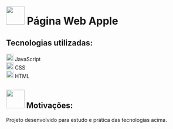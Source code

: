 <h1><img src="https://static-00.iconduck.com/assets.00/apple-icon-415x512-hyk909q1.png"style=width:50px>   Página Web Apple</h1>

<h2>Tecnologias utilizadas:</h2>

<span> <img src="https://static-00.iconduck.com/assets.00/javascript-js-icon-512x512-q3igwln6.png" style="width:20px"> </span> JavaScript <br>
<span> <img src="https://static-00.iconduck.com/assets.00/file-type-css-icon-451x512-eftbqujz.png" style="width:20px"> </span> CSS <br>
<span> <img src="https://static-00.iconduck.com/assets.00/file-type-html-icon-451x512-vzyw6pa7.png" style="width:20px"> </span> HTML <br>

##
 <h2><img src="https://cdn-icons-png.flaticon.com/512/11476/11476497.png" style=width:50px> Motivações:</h2>

<p>Projeto desenvolvido para estudo e prática das tecnologias acima.</p>
